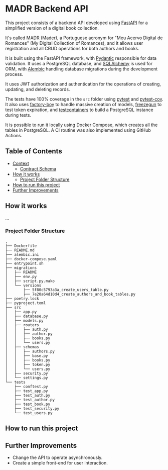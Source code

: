 # MADR Backend API

This project consists of a backend API developed using [FastAPI](https://fastapi.tiangolo.com/) for a simplified version of a digital book collection.

It's called MADR (Mader), a Portuguese acronym for "Meu Acervo Digital de Romances" (My Digital Collection of Romances), and it allows user registration and all CRUD operations for both authors and books.

It is built using the FastAPI framework, with [Pydantic](https://docs.pydantic.dev/latest/) responsible for data validation. It uses a PostgreSQL database, and [SQLAlchemy](https://www.sqlalchemy.org/) is used for ORM, with [Alembic](https://alembic.sqlalchemy.org/en/latest/) handling database migrations during the development process.

It uses JWT authorization and authentication for the operations of creating, updating, and deleting records.

The tests have 100% coverage in the `src` folder using [pytest](https://docs.pytest.org/en/stable/) and [pytest-cov](https://pytest-cov.readthedocs.io/en/latest/). It also uses [factory-boy](https://factoryboy.readthedocs.io/en/stable/) to handle massive creation of models, [freezegun](https://github.com/spulec/freezegun) to test token expiration, and [testcontainers](https://testcontainers.com/guides/getting-started-with-testcontainers-for-python/) to build a PostgreSQL instance during tests.

It is possible to run it locally using Docker Compose, which creates all the tables in PostgreSQL. A CI routine was also implemented using GitHub Actions.

## Table of Contents

- [Context](#context)
  - [Contract Schema](#contract-schema)
- [How it works](#how-it-works)
  - [Project Folder Structure](#project-folder-structure)
- [How to run this project](#how-to-run-this-project)
- [Further Improvements](#further-tasks)


## How it works

...


### Project Folder Structure
```
.
├── Dockerfile
├── README.md
├── alembic.ini
├── docker-compose.yaml
├── entrypoint.sh
├── migrations
│   ├── README
│   ├── env.py
│   ├── script.py.mako
│   └── versions
│       ├── 5f80c5793a3a_create_users_table.py
│       ├── 7e20a64d10d4_create_authors_and_book_tables.py
├── poetry.lock
├── pyproject.toml
├── src
│   ├── app.py
│   ├── database.py
│   ├── models.py
│   ├── routers
│   │   ├── auth.py
│   │   ├── author.py
│   │   ├── books.py
│   │   └── users.py
│   ├── schemas
│   │   ├── authors.py
│   │   ├── base.py
│   │   ├── books.py
│   │   ├── token.py
│   │   └── users.py
│   ├── security.py
│   └── settings.py
└── tests
    ├── conftest.py
    ├── test_app.py
    ├── test_auth.py
    ├── test_author.py
    ├── test_book.py
    ├── test_security.py
    └── test_users.py
```
## How to run this project


## Further Improvements

- Change the API to operate asynchronously.
- Create a simple front-end for user interaction.